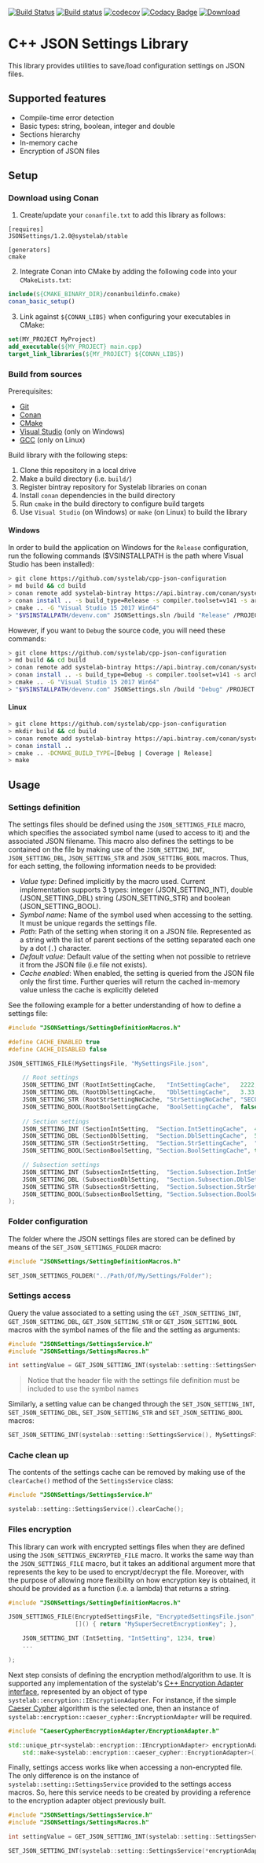 [![Build Status](https://travis-ci.org/systelab/cpp-json-settings.svg?branch=master)](https://travis-ci.org/systelab/cpp-json-settings)
[![Build status](https://ci.appveyor.com/api/projects/status/vl7vvxt33ex4l1bk?svg=true)](https://ci.appveyor.com/project/systelab/cpp-json-settings)
[![codecov](https://codecov.io/gh/systelab/cpp-json-settings/branch/master/graph/badge.svg)](https://codecov.io/gh/systelab/cpp-json-settings)
[![Codacy Badge](https://api.codacy.com/project/badge/Grade/6526d0da00cb4c90ad196782faf09523)](https://www.codacy.com/manual/systelab/cpp-json-settings?utm_source=github.com&amp;utm_medium=referral&amp;utm_content=systelab/cpp-json-settings&amp;utm_campaign=Badge_Grade)
[![Download](https://api.bintray.com/packages/systelab/conan/JSONSettings:systelab/images/download.svg)](https://bintray.com/systelab/conan/JSONSettings:systelab/_latestVersion)

# C++ JSON Settings Library

This library provides utilities to save/load configuration settings on JSON files.

## Supported features

* Compile-time error detection
* Basic types: string, boolean, integer and double
* Sections hierarchy
* In-memory cache
* Encryption of JSON files


## Setup

### Download using Conan

  1. Create/update your `conanfile.txt` to add this library as follows:

```
[requires]
JSONSettings/1.2.0@systelab/stable

[generators]
cmake
```

  2. Integrate Conan into CMake by adding the following code into your `CMakeLists.txt`:

```cmake
include(${CMAKE_BINARY_DIR}/conanbuildinfo.cmake)
conan_basic_setup()
```

  3. Link against `${CONAN_LIBS}` when configuring your executables in CMake:

```cmake
set(MY_PROJECT MyProject)
add_executable(${MY_PROJECT} main.cpp)
target_link_libraries(${MY_PROJECT} ${CONAN_LIBS})
```

### Build from sources

Prerequisites:
  - [Git](https://git-scm.com/)
  - [Conan](https://conan.io/)
  - [CMake](https://cmake.org/)
  - [Visual Studio](https://visualstudio.microsoft.com/) (only on Windows)
  - [GCC](https://gcc.gnu.org/) (only on Linux)

Build library with the following steps:
  1. Clone this repository in a local drive
  2. Make a build directory (i.e. `build/`)
  3. Register bintray repository for Systelab libraries on conan
  4. Install `conan` dependencies in the build directory
  5. Run `cmake` in the build directory to configure build targets
  6. Use `Visual Studio` (on Windows) or `make` (on Linux) to build the library

#### Windows

In order to build the application on Windows for the `Release` configuration, run the following commands ($VSINSTALLPATH is the path where Visual Studio has been installed):

``` bash
> git clone https://github.com/systelab/cpp-json-configuration
> md build && cd build
> conan remote add systelab-bintray https://api.bintray.com/conan/systelab/conan
> conan install .. -s build_type=Release -s compiler.toolset=v141 -s arch=x86_64
> cmake .. -G "Visual Studio 15 2017 Win64"
> "$VSINSTALLPATH/devenv.com" JSONSettings.sln /build "Release" /PROJECT "JSONSettings"
```

However, if you want to `Debug` the source code, you will need these commands:

``` bash
> git clone https://github.com/systelab/cpp-json-configuration
> md build && cd build
> conan remote add systelab-bintray https://api.bintray.com/conan/systelab/conan
> conan install .. -s build_type=Debug -s compiler.toolset=v141 -s arch=x86_64
> cmake .. -G "Visual Studio 15 2017 Win64"
> "$VSINSTALLPATH/devenv.com" JSONSettings.sln /build "Debug" /PROJECT "JSONSettings"
```

#### Linux
``` bash
> git clone https://github.com/systelab/cpp-json-configuration
> mkdir build && cd build
> conan remote add systelab-bintray https://api.bintray.com/conan/systelab/conan
> conan install ..
> cmake .. -DCMAKE_BUILD_TYPE=[Debug | Coverage | Release]
> make
```


## Usage

### Settings definition

The settings files should be defined using the `JSON_SETTINGS_FILE` macro, which specifies the associated symbol name (used to access to it) and the associated JSON filename.
This macro also defines the settings to be contained on the file by making use of the `JSON_SETTING_INT`, `JSON_SETTING_DBL`, `JSON_SETTING_STR` and `JSON_SETTING_BOOL` macros.
Thus, for each setting, the following information needs to be provided:

* *Value type*: Defined implicitly by the macro used. Current implementation supports 3 types: integer (JSON_SETTING_INT), double (JSON_SETTING_DBL) string (JSON_SETTING_STR) and boolean (JSON_SETTING_BOOL).
* *Symbol name*: Name of the symbol used when accessing to the setting. It must be unique regards the settings file.
* *Path*: Path of the setting when storing it on a JSON file. Represented as a string with the list of parent sections of the setting separated each one by a dot (`.`) character.
* *Default value*: Default value of the setting when not possible to retrieve it from the JSON file (i.e file not exists).
* *Cache enabled*: When enabled, the setting is queried from the JSON file only the first time. Further queries will return the cached in-memory value unless the cache is explicitly deleted

See the following example for a better understanding of how to define a settings file:

``` cpp
#include "JSONSettings/SettingDefinitionMacros.h"

#define CACHE_ENABLED true
#define CACHE_DISABLED false

JSON_SETTINGS_FILE(MySettingsFile, "MySettingsFile.json",

	// Root settings
	JSON_SETTING_INT (RootIntSettingCache,   "IntSettingCache",   2222,     CACHE_ENABLED)
	JSON_SETTING_DBL (RootDblSettingCache,   "DblSettingCache",   3.33,     CACHE_DISABLED)
	JSON_SETTING_STR (RootStrSettingNoCache, "StrSettingNoCache", "SECOND", CACHE_DISABLED)
	JSON_SETTING_BOOL(RootBoolSettingCache,  "BoolSettingCache",  false,    CACHE_ENABLED)
	
	// Section settings
	JSON_SETTING_INT (SectionIntSetting,  "Section.IntSettingCache",  4321, CACHE_ENABLED)
	JSON_SETTING_DBL (SectionDblSetting,  "Section.DblSettingCache",  55.5, CACHE_ENABLED)
	JSON_SETTING_STR (SectionStrSetting,  "Section.StrSettingCache",  "ba", CACHE_ENABLED)
	JSON_SETTING_BOOL(SectionBoolSetting, "Section.BoolSettingCache", true, CACHE_ENABLED)

	// Subsection settings
	JSON_SETTING_INT (SubsectionIntSetting,  "Section.Subsection.IntSettingCache",   8765, CACHE_DISABLED)
	JSON_SETTING_DBL (SubsectionDblSetting,  "Section.Subsection.DblSettingCache",  8.888, CACHE_DISABLED)
	JSON_SETTING_STR (SubsectionStrSetting,  "Section.Subsection.StrSettingCache",   "dc", CACHE_DISABLED)
	JSON_SETTING_BOOL(SubsectionBoolSetting, "Section.Subsection.BoolSettingCache", false, CACHE_DISABLED)
);
```


### Folder configuration

The folder where the JSON settings files are stored can be defined by means of the `SET_JSON_SETTINGS_FOLDER` macro:

``` cpp
#include "JSONSettings/SettingDefinitionMacros.h"

SET_JSON_SETTINGS_FOLDER("../Path/Of/My/Settings/Folder");
```


### Settings access

Query the value associated to a setting using the `GET_JSON_SETTING_INT`, `GET_JSON_SETTING_DBL`, `GET_JSON_SETTING_STR` or `GET_JSON_SETTING_BOOL` macros with the symbol names of the file and the setting as arguments:

``` cpp
#include "JSONSettings/SettingsService.h"
#include "JSONSettings/SettingsMacros.h"

int settingValue = GET_JSON_SETTING_INT(systelab::setting::SettingsService(), MySettingsFile, SectionIntSetting);
```
> Notice that the header file with the settings file definition must be included to use the symbol names

Similarly, a setting value can be changed through the `SET_JSON_SETTING_INT`, `SET_JSON_SETTING_DBL`, `SET_JSON_SETTING_STR` and `SET_JSON_SETTING_BOOL` macros:

``` cpp
SET_JSON_SETTING_INT(systelab::setting::SettingsService(), MySettingsFile, SubsectionStrSetting, "New value for subsection setting");
```


### Cache clean up

The contents of the settings cache can be removed by making use of the `clearCache()` method of the `SettingsService` class:

``` cpp
#include "JSONSettings/SettingsService.h"

systelab::setting::SettingsService().clearCache();
```


### Files encryption

This library can work with encrypted settings files when they are defined using the `JSON_SETTINGS_ENCRYPTED_FILE` macro. It works the same way than the `JSON_SETTINGS_FILE` macro, but it takes an additional argument more that represents the key to be used to encrypt/decrypt the file. Moreover, with the purpose of allowing more flexibility on how encryption key is obtained, it should be provided as a function (i.e. a lambda) that returns a string.

``` cpp
#include "JSONSettings/SettingDefinitionMacros.h"

JSON_SETTINGS_FILE(EncryptedSettingsFile, "EncryptedSettingsFile.json",
                   []() { return "MySuperSecretEncryptionKey"; },

	JSON_SETTING_INT (IntSetting, "IntSetting", 1234, true)
	...

);
```

Next step consists of defining the encryption method/algorithm to use. It is supported any implementation of the systelab's [C++ Encryption Adapter interface](https://github.com/systelab/cpp-encryption-adapter), represented by an object of type `systelab::encryption::IEncryptionAdapter`. For instance, if the simple [Caeser Cypher](https://github.com/systelab/cpp-caeser-cypher-encryption-adapter) algorithm is the selected one, then an instance of `systelab::encryption::caeser_cypher::EncryptionAdapter` will be required.

``` cpp
#include "CaeserCypherEncryptionAdapter/EncryptionAdapter.h"

std::unique_ptr<systelab::encryption::IEncryptionAdapter> encryptionAdapter =
    std::make<systelab::encryption::caeser_cypher::EncryptionAdapter>();
```

Finally, settings access works like when accessing a non-encrypted file. The only difference is on the instance of `systelab::setting::SettingsService` provided to the settings access macros. So, here this service needs to be created by providing a reference to the encryption adapter object previously built.

``` cpp
#include "JSONSettings/SettingsService.h"
#include "JSONSettings/SettingsMacros.h"

int settingValue = GET_JSON_SETTING_INT(systelab::setting::SettingsService(*encryptionAdapter), EncryptedSettingsFile, IntSetting);

SET_JSON_SETTING_INT(systelab::setting::SettingsService(*encryptionAdapter), EncryptedSettingsFile, IntSetting, 4321);
```

